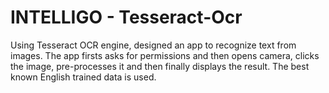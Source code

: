 # INTELLIGO - Tesseract-Ocr
Using Tesseract OCR engine, designed an app to recognize text from images. The app firsts asks for permissions and then opens camera, clicks the image, pre-processes it and then finally displays the result. The best known English trained data is used.
